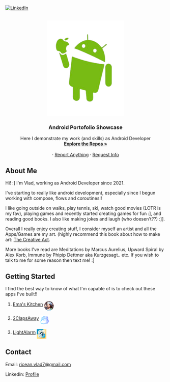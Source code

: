 <!-- Improved compatibility of back to top link: See: https://github.com/othneildrew/Best-README-Template/pull/73 -->
<a name="readme-top"></a>
<!--
*** Thanks for checking out the Best-README-Template. If you have a suggestion
*** that would make this better, please fork the repo and create a pull request
*** or simply open an issue with the tag "enhancement".
*** Don't forget to give the project a star!
*** Thanks again! Now go create something AMAZING! :D
-->



<!-- PROJECT SHIELDS -->
<!--
*** I'm using markdown "reference style" links for readability.
*** Reference links are enclosed in brackets [ ] instead of parentheses ( ).
*** See the bottom of this document for the declaration of the reference variables
*** for contributors-url, forks-url, etc. This is an optional, concise syntax you may use.
*** https://www.markdownguide.org/basic-syntax/#reference-style-links
-->
[![LinkedIn][linkedin-shield]][linkedin-url]

<!-- PROJECT LOGO -->
<br />
<div align="center">
  <a href="https://github.com/othneildrew/Best-README-Template">
    <img src="images/logo2.png" alt="Logo" width="240" height="300">
  </a>

  <h3 align="center">Android Portofolio Showcase</h3>

  <p align="center">
  Here I demonstrate my work (and skills) as Android Developer
   <br />
    <a href="https://github.com/vladr7"><strong>Explore the Repos »</strong></a>
    <br />
    <br />
    ·
    <a href="https://github.com/vladr7/Android-Portofolio-Showcase/issues">Report Anything</a>
    ·
    <a href="https://github.com/vladr7/Android-Portofolio-Showcase/issues">Request Info</a>
  </p>
</div>

## About Me

Hi! :] I'm Vlad, working as Android Developer since 2021. 

I've starting to really like android development, especially since I begun working with compose, flows and coroutines!! 

I like going outside on walks, play tennis, ski, watch good movies (LOTR is my fav), playing games and recently started creating games for fun :], and reading good books. I also like making jokes and laugh (who doesen't??) :]].

Overall I really enjoy creating stuff, I consider myself an artist and all the Apps/Games are my art. (highly recommend this book about how to make art: [The Creative Act](https://www.goodreads.com/book/show/60965426-the-creative-act). 

More books I've read are Meditations by Marcus Aurelius, Upward Spiral by Alex Korb, Immune by Phipip Dettmer aka Kurzgesagt.. etc. 
If you wish to talk to me for some reason then text me! :]

<!-- GETTING STARTED -->
## Getting Started

I find the best way to know of what I'm capable of is to check out these apps I've built!!

1. [Ema's Kitchen](https://github.com/vladr7/EmaFoods) <img src="https://github.com/vladr7/Android-Portofolio-Showcase/blob/main/images/logoema.png" width="30" align="middle">

2. [2ClapsAway](https://github.com/vladr7/FindMyPhoneClap) <img src="https://github.com/vladr7/Android-Portofolio-Showcase/blob/main/images/logoclap.png" width="30" align="middle">

3. [LightAlarm](https://github.com/vladr7/SunAlarm) <img src="https://github.com/vladr7/Android-Portofolio-Showcase/blob/main/images/logolight.png" width="30" align="middle">


<!-- CONTACT -->
## Contact

Email: ricean.vlad7@gmail.com

Linkedin: [Profile](https://www.linkedin.com/in/vlad-ricean-12155622a/)

<!-- MARKDOWN LINKS & IMAGES -->
<!-- https://www.markdownguide.org/basic-syntax/#reference-style-links -->
[linkedin-shield]: https://img.shields.io/badge/-LinkedIn-black.svg?style=for-the-badge&logo=linkedin&colorB=555
[linkedin-url]: https://www.linkedin.com/in/vlad-ricean-12155622a

